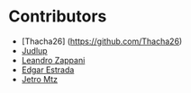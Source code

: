 # Contributors
- [Thacha26] (https://github.com/Thacha26)
-  [Judlup](https://www.linkedin.com/in/judlup/)
-  [Leandro Zappani](https://github.com/lzappani/)
-  [Edgar Estrada](https://github.com/EdgarEstDo)
-  [Jetro Mtz](https://github.com/JetroMartinez)

